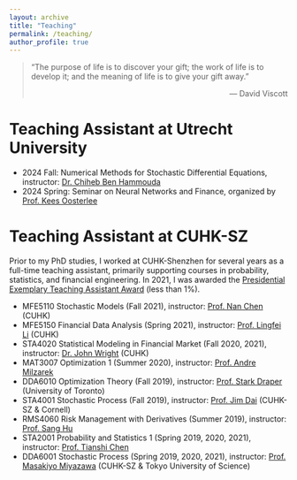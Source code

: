 ```yaml
---
layout: archive
title: "Teaching"
permalink: /teaching/
author_profile: true
---
```



> “The purpose of life is to discover your gift; the work of life is to develop it; and the meaning of life is to give your gift away.” 
> <div align="right">—  David Viscott </div>


Teaching Assistant at Utrecht University
=======================================

+ 2024 Fall: Numerical Methods for Stochastic Differential Equations, instructor: [Dr. Chiheb Ben Hammouda](https://www.uu.nl/staff/CBenHammouda)
+ 2024 Spring: Seminar on Neural Networks and Finance, organized by [Prof. Kees Oosterlee](https://www.uu.nl/staff/CWOosterlee)


Teaching Assistant at CUHK-SZ
=======================================

Prior to my PhD studies, I worked at CUHK-Shenzhen for several years as a full-time teaching assistant, primarily supporting courses in probability, statistics, and financial engineering. In 2021, I was awarded the [Presidential Exemplary Teaching Assistant Award](https://www.cuhk.edu.cn/en/article/6541) (less than 1%).

+ MFE5110 Stochastic Models (Fall 2021), instructor: [Prof. Nan Chen](https://www1.se.cuhk.edu.hk/~nchenweb/) (CUHK)
+ MFE5150 Financial Data Analysis (Spring 2021), instructor: [Prof. Lingfei Li](https://sites.google.com/view/lingfeili/home) (CUHK)
+ STA4020 Statistical Modeling in Financial Market (Fall 2020, 2021), instructor: [Dr. John Wright](https://www.sta.cuhk.edu.hk/peoples/jawright/) (CUHK)
+ MAT3007 Optimization 1 (Summer 2020), instructor: [Prof. Andre Milzarek](https://scholar.google.com/citations?user=osfoYL8AAAAJ&hl=en)
+ DDA6010 Optimization Theory (Fall 2019), instructor: [Prof. Stark Draper](https://www.comm.utoronto.ca/~sdraper/) (University of Toronto)
+ STA4001 Stochastic Process (Fall 2019), instructor: [Prof. Jim Dai](https://people.orie.cornell.edu/jdai/) (CUHK-SZ & Cornell)
+ RMS4060 Risk Management with Derivatives (Summer 2019), instructor: [Prof. Sang Hu](https://sites.google.com/view/sophiehu/home)
+ STA2001 Probability and Statistics 1 (Spring 2019, 2020, 2021), instructor: [Prof. Tianshi Chen](https://scholar.google.fr/citations?user=CO48-XMAAAAJ&hl=en)
+ DDA6001 Stochastic Process (Spring 2019, 2020, 2021), instructor: [Prof. Masakiyo Miyazawa](https://www.rs.tus.ac.jp/miyazawa/) (CUHK-SZ & Tokyo University of Science)




